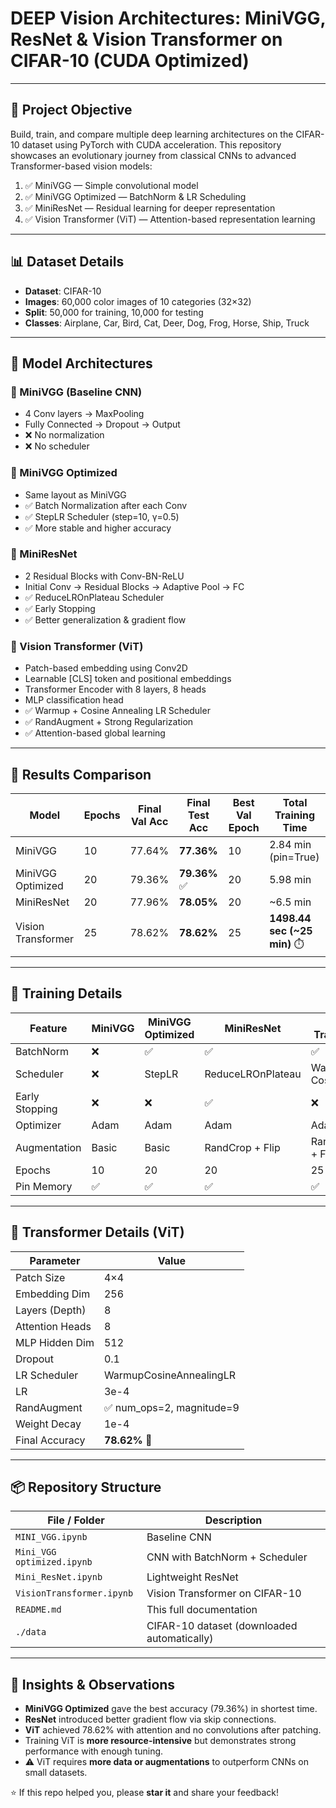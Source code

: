 # DEEP Vision Architectures: MiniVGG, ResNet & Vision Transformer on CIFAR-10 (CUDA Optimized)

---

## 📌 Project Objective

Build, train, and compare multiple deep learning architectures on the CIFAR-10 dataset using PyTorch with CUDA acceleration. This repository showcases an evolutionary journey from classical CNNs to advanced Transformer-based vision models:

1. ✅ MiniVGG — Simple convolutional model  
2. ✅ MiniVGG Optimized — BatchNorm & LR Scheduling  
3. ✅ MiniResNet — Residual learning for deeper representation  
4. ✅ Vision Transformer (ViT) — Attention-based representation learning

---

## 📊 Dataset Details

- **Dataset**: CIFAR-10  
- **Images**: 60,000 color images of 10 categories (32×32)  
- **Split**: 50,000 for training, 10,000 for testing  
- **Classes**: Airplane, Car, Bird, Cat, Deer, Dog, Frog, Horse, Ship, Truck

---

## 🧠 Model Architectures

### 🔹 MiniVGG (Baseline CNN)
- 4 Conv layers → MaxPooling  
- Fully Connected → Dropout → Output  
- ❌ No normalization  
- ❌ No scheduler  

### 🔹 MiniVGG Optimized
- Same layout as MiniVGG  
- ✅ Batch Normalization after each Conv  
- ✅ StepLR Scheduler (step=10, γ=0.5)  
- ✅ More stable and higher accuracy  

### 🔹 MiniResNet
- 2 Residual Blocks with Conv-BN-ReLU  
- Initial Conv → Residual Blocks → Adaptive Pool → FC  
- ✅ ReduceLROnPlateau Scheduler  
- ✅ Early Stopping  
- ✅ Better generalization & gradient flow  

### 🔹 Vision Transformer (ViT)
- Patch-based embedding using Conv2D  
- Learnable [CLS] token and positional embeddings  
- Transformer Encoder with 8 layers, 8 heads  
- MLP classification head  
- ✅ Warmup + Cosine Annealing LR Scheduler  
- ✅ RandAugment + Strong Regularization  
- ✅ Attention-based global learning

---

## 🧪 Results Comparison

| Model               | Epochs | Final Val Acc | Final Test Acc | Best Val Epoch | Total Training Time |
|--------------------|--------|----------------|----------------|----------------|----------------------|
| MiniVGG            | 10     | 77.64%         | **77.36%**     | 10             | 2.84 min (pin=True)  |
| MiniVGG Optimized  | 20     | 79.36%         | **79.36%** ✅   | 20             | 5.98 min             |
| MiniResNet         | 20     | 77.96%         | **78.05%**     | 20             | ~6.5 min             |
| Vision Transformer | 25     | 78.62%         | **78.62%**     | 25             | **1498.44 sec (~25 min)** ⏱️ |

---

## 🔧 Training Details

| Feature               | MiniVGG | MiniVGG Optimized | MiniResNet | Vision Transformer |
|-----------------------|---------|-------------------|------------|---------------------|
| BatchNorm             | ❌      | ✅                | ✅         | ✅                  |
| Scheduler             | ❌      | StepLR            | ReduceLROnPlateau | Warmup + Cosine   |
| Early Stopping        | ❌      | ❌                | ✅         | ❌                  |
| Optimizer             | Adam    | Adam              | Adam       | AdamW               |
| Augmentation          | Basic   | Basic             | RandCrop + Flip | RandAugment + Flip |
| Epochs                | 10      | 20                | 20         | 25                  |
| Pin Memory            | ✅      | ✅                | ✅         | ✅                  |

---

## 🧩 Transformer Details (ViT)

| Parameter           | Value    |
|---------------------|----------|
| Patch Size          | 4×4      |
| Embedding Dim       | 256      |
| Layers (Depth)      | 8        |
| Attention Heads     | 8        |
| MLP Hidden Dim      | 512      |
| Dropout             | 0.1      |
| LR Scheduler        | WarmupCosineAnnealingLR |
| LR                  | 3e-4     |
| RandAugment         | ✅ num_ops=2, magnitude=9 |
| Weight Decay        | 1e-4     |
| Final Accuracy      | **78.62%** 🎯 |

---

## 📦 Repository Structure

| File / Folder                | Description |
|-----------------------------|-------------|
| `MINI_VGG.ipynb`            | Baseline CNN |
| `Mini_VGG optimized.ipynb`  | CNN with BatchNorm + Scheduler |
| `Mini_ResNet.ipynb`         | Lightweight ResNet |
| `VisionTransformer.ipynb`   | Vision Transformer on CIFAR-10 |
| `README.md`                 | This full documentation |
| `./data`                    | CIFAR-10 dataset (downloaded automatically) |

---

## 🔮 Insights & Observations

- **MiniVGG Optimized** gave the best accuracy (79.36%) in shortest time.
- **ResNet** introduced better gradient flow via skip connections.
- **ViT** achieved 78.62% with attention and no convolutions after patching.
- Training ViT is **more resource-intensive** but demonstrates strong performance with enough tuning.
- ⚠️ ViT requires **more data or augmentations** to outperform CNNs on small datasets.



⭐ If this repo helped you, please **star it** and share your feedback!


